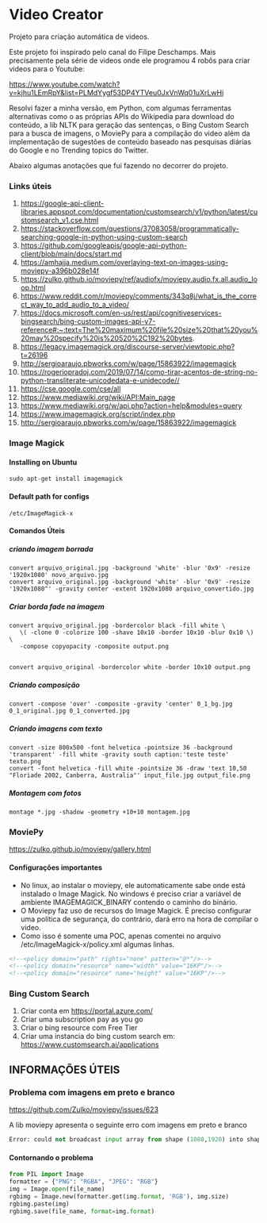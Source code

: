 # Video Creator
Projeto para criação automática de videos.

Este projeto foi inspirado pelo canal do Filipe Deschamps. Mais precisamente pela série de videos onde ele programou 4 robôs para criar videos para o Youtube:

https://www.youtube.com/watch?v=kjhu1LEmRpY&list=PLMdYygf53DP4YTVeu0JxVnWq01uXrLwHi

Resolvi fazer a minha versão, em Python, com algumas ferramentas alternativas como o as próprias APIs do Wikipedia para download do conteúdo, a lib NLTK para geração das sentenças, o Bing Custom Search para a busca de imagens, o MoviePy para a compilação do video além da implementação de sugestões de conteúdo baseado nas pesquisas diárias do Google e no Trending topics do Twitter.

Abaixo algumas anotações que fui fazendo no decorrer do projeto.


### Links úteis
1. https://google-api-client-libraries.appspot.com/documentation/customsearch/v1/python/latest/customsearch_v1.cse.html
2. https://stackoverflow.com/questions/37083058/programmatically-searching-google-in-python-using-custom-search
3. https://github.com/googleapis/google-api-python-client/blob/main/docs/start.md
4. https://amhajja.medium.com/overlaying-text-on-images-using-moviepy-a396b028e14f
5. https://zulko.github.io/moviepy/ref/audiofx/moviepy.audio.fx.all.audio_loop.html
6. https://www.reddit.com/r/moviepy/comments/343q8j/what_is_the_correct_way_to_add_audio_to_a_video/
7. https://docs.microsoft.com/en-us/rest/api/cognitiveservices-bingsearch/bing-custom-images-api-v7-reference#:~:text=The%20maximum%20file%20size%20that%20you%20may%20specify%20is%20520%2C192%20bytes.
8. https://legacy.imagemagick.org/discourse-server/viewtopic.php?t=26196
9. http://sergioaraujo.pbworks.com/w/page/15863922/imagemagick
10. https://rogeriopradoj.com/2019/07/14/como-tirar-acentos-de-string-no-python-transliterate-unicodedata-e-unidecode//
11. https://cse.google.com/cse/all
12. https://www.mediawiki.org/wiki/API:Main_page
13. https://www.mediawiki.org/w/api.php?action=help&modules=query
14. https://www.imagemagick.org/script/index.php
15. http://sergioaraujo.pbworks.com/w/page/15863922/imagemagick


### Image Magick
#### Installing on Ubuntu
```console
sudo apt-get install imagemagick
```
#### Default path for configs
```console
/etc/ImageMagick-x
```

#### Comandos Úteis

##### criando imagem borrada
```console
convert arquivo_original.jpg -background 'white' -blur '0x9' -resize '1920x1080' novo_arquivo.jpg
convert arquivo_original.jpg -background 'white' -blur '0x9' -resize '1920x1080^' -gravity center -extent 1920x1080 arquivo_convertido.jpg
```
##### Criar borda fade na imagem
```console
convert arquivo_original.jpg -bordercolor black -fill white \
   \( -clone 0 -colorize 100 -shave 10x10 -border 10x10 -blur 0x10 \) \
   -compose copyopacity -composite output.png


convert arquivo_original -bordercolor white -border 10x10 output.png
```

##### Criando composição
```console
convert -compose 'over' -composite -gravity 'center' 0_1_bg.jpg 0_1_original.jpg 0_1_converted.jpg
```
##### Criando imagens com texto
```console
convert -size 800x500 -font helvetica -pointsize 36 -background 'transparent' -fill white -gravity south caption:'teste teste' texto.png
convert -font helvetica -fill white -pointsize 36 -draw 'text 10,50 "Floriade 2002, Canberra, Australia"' input_file.jpg output_file.png
```
##### Montagem com fotos
```console
montage *.jpg -shadow -geometry +10+10 montagem.jpg
```


### MoviePy
https://zulko.github.io/moviepy/gallery.html

#### Configurações importantes
- No linux, ao instalar o moviepy, ele automaticamente sabe onde está instalado o Image Magick. No windows é preciso criar a variável de ambiente IMAGEMAGICK_BINARY contendo o caminho do binário.
- O Moviepy faz uso de recursos do Image Magick. É preciso configurar uma política de segurança, do contrário, dará erro na hora de compilar o video.
- Como isso é somente uma POC, apenas comentei no arquivo /etc/ImageMagick-x/policy.xml algumas linhas.

```html
<!--<policy domain="path" rights="none" pattern="@*"/>-->
<!--<policy domain="resource" name="width" value="16KP"/>-->
<!--<policy domain="resource" name="height" value="16KP"/>-->
```

### Bing Custom Search
1) Criar conta em https://portal.azure.com/
2) Criar uma subscription pay as you go
3) Criar o bing resource com Free Tier
4) Criar uma instancia do bing custom search em: https://www.customsearch.ai/applications


## INFORMAÇÕES ÚTEIS

### Problema com imagens em preto e branco

https://github.com/Zulko/moviepy/issues/623

A lib moviepy apresenta o seguinte erro com imagens em preto e branco

```python
Error: could not broadcast input array from shape (1080,1920) into shape (1080,1920,3)
```

#### Contornando o problema
```python
from PIL import Image
formatter = {"PNG": "RGBA", "JPEG": "RGB"}
img = Image.open(file_name)
rgbimg = Image.new(formatter.get(img.format, 'RGB'), img.size)
rgbimg.paste(img)
rgbimg.save(file_name, format=img.format)
```